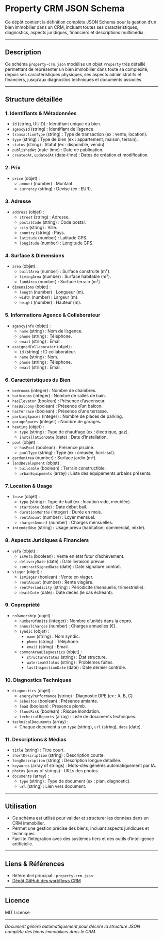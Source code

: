 # Property CRM JSON Schema

Ce dépôt contient la définition complète JSON Schema pour la gestion d’un bien immobilier dans un CRM, incluant toutes ses caractéristiques, diagnostics, aspects juridiques, financiers et descriptions multimédia.

---

## Description

Ce schéma `property-crm.json` modélise un objet `Property` très détaillé permettant de représenter un bien immobilier dans toute sa complexité, depuis ses caractéristiques physiques, ses aspects administratifs et financiers, jusqu’aux diagnostics techniques et documents associés.

---

## Structure détaillée

### 1. Identifiants & Métadonnées

- `id` (string, UUID) : Identifiant unique du bien.
- `agencyId` (string) : Identifiant de l’agence.
- `transactionType` (string) : Type de transaction (ex : vente, location).
- `type` (string) : Type de bien (ex : appartement, maison, terrain).
- `status` (string) : Statut (ex : disponible, vendu).
- `publishedAt` (date-time) : Date de publication.
- `createdAt`, `updatedAt` (date-time) : Dates de création et modification.

### 2. Prix

- `price` (objet) :
  - `amount` (number) : Montant.
  - `currency` (string) : Devise (ex : EUR).

### 3. Adresse

- `address` (objet) :
  - `street` (string) : Adresse.
  - `postalCode` (string) : Code postal.
  - `city` (string) : Ville.
  - `country` (string) : Pays.
  - `latitude` (number) : Latitude GPS.
  - `longitude` (number) : Longitude GPS.

### 4. Surface & Dimensions

- `area` (objet) :
  - `builtArea` (number) : Surface construite (m²).
  - `livingArea` (number) : Surface habitable (m²).
  - `landArea` (number) : Surface terrain (m²).
- `dimensions` (objet) :
  - `length` (number) : Longueur (m).
  - `width` (number) : Largeur (m).
  - `height` (number) : Hauteur (m).

### 5. Informations Agence & Collaborateur

- `agencyInfo` (objet) :
  - `name` (string) : Nom de l’agence.
  - `phone` (string) : Téléphone.
  - `email` (string) : Email.
- `assignedCollaborator` (objet) :
  - `id` (string) : ID collaborateur.
  - `name` (string) : Nom.
  - `phone` (string) : Téléphone.
  - `email` (string) : Email.

### 6. Caractéristiques du Bien

- `bedrooms` (integer) : Nombre de chambres.
- `bathrooms` (integer) : Nombre de salles de bain.
- `hasElevator` (boolean) : Présence d’ascenseur.
- `hasBalcony` (boolean) : Présence d’un balcon.
- `hasTerrace` (boolean) : Présence d’une terrasse.
- `parkingSpaces` (integer) : Nombre de places de parking.
- `garageSpaces` (integer) : Nombre de garages.
- `heating` (objet) :
  - `type` (string) : Type de chauffage (ex : électrique, gaz).
  - `installationDate` (date) : Date d’installation.
- `pool` (objet) :
  - `hasPool` (boolean) : Présence piscine.
  - `poolType` (string) : Type (ex : creusée, hors-sol).
- `gardenArea` (number) : Surface jardin (m²).
- `landDevelopment` (objet) :
  - `buildable` (boolean) : Terrain constructible.
  - `urbanEquipments` (array) : Liste des équipements urbains présents.

### 7. Location & Usage

- `lease` (objet) :
  - `type` (string) : Type de bail (ex : location vide, meublée).
  - `startDate` (date) : Date début bail.
  - `durationMonths` (integer) : Durée en mois.
  - `rentAmount` (number) : Loyer mensuel.
  - `chargesAmount` (number) : Charges mensuelles.
- `intendedUse` (string) : Usage prévu (habitation, commercial, mixte).

### 8. Aspects Juridiques & Financiers

- `vefa` (objet) :
  - `isVefa` (boolean) : Vente en état futur d’achèvement.
  - `deliveryDate` (date) : Date livraison prévue.
  - `contractSignedDate` (date) : Date signature contrat.
- `viager` (objet) :
  - `isViager` (boolean) : Vente en viager.
  - `rentAmount` (number) : Rente viagère.
  - `rentPeriodicity` (string) : Périodicité (mensuelle, trimestrielle).
  - `deathDate` (date) : Date décès (le cas échéant).

### 9. Copropriété

- `coOwnership` (objet) :
  - `numberOfUnits` (integer) : Nombre d’unités dans la copro.
  - `annualCharges` (number) : Charges annuelles (€).
  - `syndic` (objet) :
    - `name` (string) : Nom syndic.
    - `phone` (string) : Téléphone.
    - `email` (string) : Email.
  - `commonAreaDiagnostics` (objet) :
    - `structureStatus` (string) : État structure.
    - `waterLeakStatus` (string) : Problèmes fuites.
    - `lastInspectionDate` (date) : Date dernier contrôle.

### 10. Diagnostics Techniques

- `diagnostics` (objet) :
  - `energyPerformance` (string) : Diagnostic DPE (ex : A, B, C).
  - `asbestos` (boolean) : Présence amiante.
  - `lead` (boolean) : Présence plomb.
  - `floodRisk` (boolean) : Risque inondation.
  - `technicalReports` (array) : Liste de documents techniques.
- `technicalDocuments` (array) :
  - Chaque document a un `type` (string), `url` (string), `date` (date).

### 11. Descriptions & Médias

- `title` (string) : Titre court.
- `shortDescription` (string) : Description courte.
- `longDescription` (string) : Description longue détaillée.
- `keywords` (array of strings) : Mots-clés générés automatiquement par IA.
- `photos` (array of strings) : URLs des photos.
- `documents` (array) :
  - `type` (string) : Type de document (ex : plan, diagnostic).
  - `url` (string) : Lien vers document.

---

## Utilisation

- Ce schéma est utilisé pour valider et structurer les données dans un CRM immobilier.
- Permet une gestion précise des biens, incluant aspects juridiques et techniques.
- Facilite l’intégration avec des systèmes tiers et des outils d’intelligence artificielle.

---

## Liens & Références

- Référentiel principal : `property-crm.json`
- [Dépôt GitHub des workflows CRM](https://github.com/Creat789/n8n-workflows-crm/tree/main/workflows)

---

## Licence

MIT License

---

*Document généré automatiquement pour décrire la structure JSON complète des biens immobiliers dans le CRM.*  
